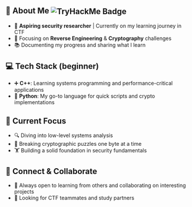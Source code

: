 ## 🌱 About Me <img src="https://tryhackme-badges.s3.amazonaws.com/hitohunt.png" alt="TryHackMe Badge" style="vertical-align: middle;" />

- 🔰 **Aspiring security researcher** | Currently on my learning journey in CTF
- 🔐 Focusing on **Reverse Engineering** & **Cryptography** challenges
- 📚 Documenting my progress and sharing what I learn

## 💻 Tech Stack (beginner)
- ➕ **C++**: Learning systems programming and performance-critical applications
- 🐍 **Python**: My go-to language for quick scripts and crypto implementations

## 🧠 Current Focus
- 🔍 Diving into low-level systems analysis
- 🧩 Breaking cryptographic puzzles one byte at a time
- 🏋️ Building a solid foundation in security fundamentals

## 🤝 Connect & Collaborate
- 💬 Always open to learning from others and collaborating on interesting projects
- 🌟 Looking for CTF teammates and study partners

<!---
hitohunt/hitohunt is a ✨ special ✨ repository because its `README.md` (this file) appears on your GitHub profile.
You can click the Preview link to take a look at your changes.
--->
